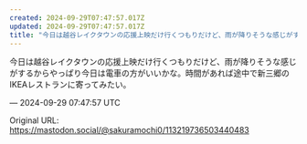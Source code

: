 ```yaml
---
created: 2024-09-29T07:47:57.017Z
updated: 2024-09-29T07:47:57.017Z
title: "今日は越谷レイクタウンの応援上映だけ行くつもりだけど、雨が降りそうな感じがするか[...]"
---
```


<p>今日は越谷レイクタウンの応援上映だけ行くつもりだけど、雨が降りそうな感じがするからやっぱり今日は電車の方がいいかな。時間があれば途中で新三郷のIKEAレストランに寄ってみたい。</p>

&mdash; 2024-09-29 07:47:57 UTC

Original URL: https://mastodon.social/@sakuramochi0/113219736503440483
